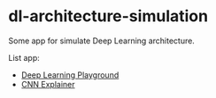 # dl-architecture-simulation
Some app for simulate Deep Learning architecture.

List app:
- [Deep Learning Playground](http://deeperplayground.org)
- [CNN Explainer](https://poloclub.github.io/cnn-explainer/)
